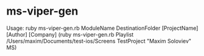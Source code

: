 # ms-viper-gen

Usage: ruby ms-viper-gen.rb ModuleName DestinationFolder [ProjectName] [Author] [Company]
(ruby ms-viper-gen.rb Playlist /Users/maxim/Documents/test-ios/Screens TestProject "Maxim Soloviev" MS)
